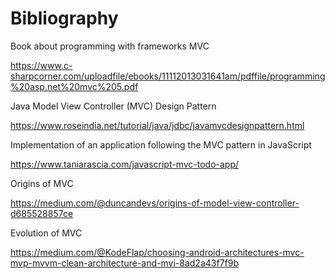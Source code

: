 # Bibliography

Book about programming with frameworks MVC

https://www.c-sharpcorner.com/uploadfile/ebooks/11112013031641am/pdffile/programming%20asp.net%20mvc%205.pdf

Java Model View Controller (MVC) Design Pattern

https://www.roseindia.net/tutorial/java/jdbc/javamvcdesignpattern.html

Implementation of an application following the MVC pattern in JavaScript

https://www.taniarascia.com/javascript-mvc-todo-app/

Origins of MVC

https://medium.com/@duncandevs/origins-of-model-view-controller-d685528857ce

Evolution of MVC

https://medium.com/@KodeFlap/choosing-android-architectures-mvc-mvp-mvvm-clean-architecture-and-mvi-8ad2a43f7f9b

